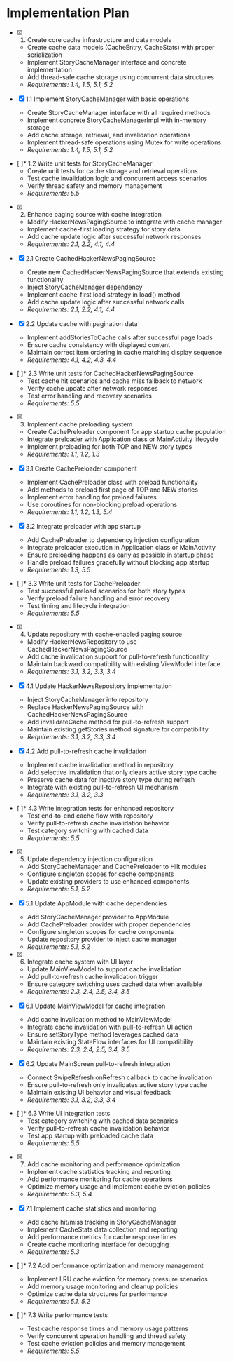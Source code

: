 # Implementation Plan

- [x] 1. Create core cache infrastructure and data models
  - Create cache data models (CacheEntry, CacheStats) with proper serialization
  - Implement StoryCacheManager interface and concrete implementation
  - Add thread-safe cache storage using concurrent data structures
  - _Requirements: 1.4, 1.5, 5.1, 5.2_

- [x] 1.1 Implement StoryCacheManager with basic operations
  - Create StoryCacheManager interface with all required methods
  - Implement concrete StoryCacheManagerImpl with in-memory storage
  - Add cache storage, retrieval, and invalidation operations
  - Implement thread-safe operations using Mutex for write operations
  - _Requirements: 1.4, 1.5, 5.1, 5.2_

- [ ]* 1.2 Write unit tests for StoryCacheManager
  - Create unit tests for cache storage and retrieval operations
  - Test cache invalidation logic and concurrent access scenarios
  - Verify thread safety and memory management
  - _Requirements: 5.5_

- [x] 2. Enhance paging source with cache integration
  - Modify HackerNewsPagingSource to integrate with cache manager
  - Implement cache-first loading strategy for story data
  - Add cache update logic after successful network responses
  - _Requirements: 2.1, 2.2, 4.1, 4.4_

- [x] 2.1 Create CachedHackerNewsPagingSource
  - Create new CachedHackerNewsPagingSource that extends existing functionality
  - Inject StoryCacheManager dependency
  - Implement cache-first load strategy in load() method
  - Add cache update logic after successful network calls
  - _Requirements: 2.1, 2.2, 4.1, 4.4_

- [x] 2.2 Update cache with pagination data
  - Implement addStoriesToCache calls after successful page loads
  - Ensure cache consistency with displayed content
  - Maintain correct item ordering in cache matching display sequence
  - _Requirements: 4.1, 4.2, 4.3, 4.4_

- [ ]* 2.3 Write unit tests for CachedHackerNewsPagingSource
  - Test cache hit scenarios and cache miss fallback to network
  - Verify cache update after network responses
  - Test error handling and recovery scenarios
  - _Requirements: 5.5_

- [x] 3. Implement cache preloading system
  - Create CachePreloader component for app startup cache population
  - Integrate preloader with Application class or MainActivity lifecycle
  - Implement preloading for both TOP and NEW story types
  - _Requirements: 1.1, 1.2, 1.3_

- [x] 3.1 Create CachePreloader component
  - Implement CachePreloader class with preload functionality
  - Add methods to preload first page of TOP and NEW stories
  - Implement error handling for preload failures
  - Use coroutines for non-blocking preload operations
  - _Requirements: 1.1, 1.2, 1.3, 5.4_

- [x] 3.2 Integrate preloader with app startup
  - Add CachePreloader to dependency injection configuration
  - Integrate preloader execution in Application class or MainActivity
  - Ensure preloading happens as early as possible in startup phase
  - Handle preload failures gracefully without blocking app startup
  - _Requirements: 1.3, 5.5_

- [ ]* 3.3 Write unit tests for CachePreloader
  - Test successful preload scenarios for both story types
  - Verify preload failure handling and error recovery
  - Test timing and lifecycle integration
  - _Requirements: 5.5_

- [x] 4. Update repository with cache-enabled paging source
  - Modify HackerNewsRepository to use CachedHackerNewsPagingSource
  - Add cache invalidation support for pull-to-refresh functionality
  - Maintain backward compatibility with existing ViewModel interface
  - _Requirements: 3.1, 3.2, 3.3, 3.4_

- [x] 4.1 Update HackerNewsRepository implementation
  - Inject StoryCacheManager into repository
  - Replace HackerNewsPagingSource with CachedHackerNewsPagingSource
  - Add invalidateCache method for pull-to-refresh support
  - Maintain existing getStories method signature for compatibility
  - _Requirements: 3.1, 3.2, 3.3, 3.4_

- [x] 4.2 Add pull-to-refresh cache invalidation
  - Implement cache invalidation method in repository
  - Add selective invalidation that only clears active story type cache
  - Preserve cache data for inactive story type during refresh
  - Integrate with existing pull-to-refresh UI mechanism
  - _Requirements: 3.1, 3.2, 3.3_

- [ ]* 4.3 Write integration tests for enhanced repository
  - Test end-to-end cache flow with repository
  - Verify pull-to-refresh cache invalidation behavior
  - Test category switching with cached data
  - _Requirements: 5.5_

- [x] 5. Update dependency injection configuration
  - Add StoryCacheManager and CachePreloader to Hilt modules
  - Configure singleton scopes for cache components
  - Update existing providers to use enhanced components
  - _Requirements: 5.1, 5.2_

- [x] 5.1 Update AppModule with cache dependencies
  - Add StoryCacheManager provider to AppModule
  - Add CachePreloader provider with proper dependencies
  - Configure singleton scopes for cache components
  - Update repository provider to inject cache manager
  - _Requirements: 5.1, 5.2_

- [x] 6. Integrate cache system with UI layer
  - Update MainViewModel to support cache invalidation
  - Add pull-to-refresh cache invalidation trigger
  - Ensure category switching uses cached data when available
  - _Requirements: 2.3, 2.4, 2.5, 3.4, 3.5_

- [x] 6.1 Update MainViewModel for cache integration
  - Add cache invalidation method to MainViewModel
  - Integrate cache invalidation with pull-to-refresh UI action
  - Ensure setStoryType method leverages cached data
  - Maintain existing StateFlow interfaces for UI compatibility
  - _Requirements: 2.3, 2.4, 2.5, 3.4, 3.5_

- [x] 6.2 Update MainScreen pull-to-refresh integration
  - Connect SwipeRefresh onRefresh callback to cache invalidation
  - Ensure pull-to-refresh only invalidates active story type cache
  - Maintain existing UI behavior and visual feedback
  - _Requirements: 3.1, 3.2, 3.3, 3.4_

- [ ]* 6.3 Write UI integration tests
  - Test category switching with cached data scenarios
  - Verify pull-to-refresh cache invalidation behavior
  - Test app startup with preloaded cache data
  - _Requirements: 5.5_

- [x] 7. Add cache monitoring and performance optimization
  - Implement cache statistics tracking and reporting
  - Add performance monitoring for cache operations
  - Optimize memory usage and implement cache eviction policies
  - _Requirements: 5.3, 5.4_

- [x] 7.1 Implement cache statistics and monitoring
  - Add cache hit/miss tracking in StoryCacheManager
  - Implement CacheStats data collection and reporting
  - Add performance metrics for cache response times
  - Create cache monitoring interface for debugging
  - _Requirements: 5.3_

- [ ]* 7.2 Add performance optimization and memory management
  - Implement LRU cache eviction for memory pressure scenarios
  - Add memory usage monitoring and cleanup policies
  - Optimize cache data structures for performance
  - _Requirements: 5.1, 5.2_

- [ ]* 7.3 Write performance tests
  - Test cache response times and memory usage patterns
  - Verify concurrent operation handling and thread safety
  - Test cache eviction policies and memory management
  - _Requirements: 5.5_